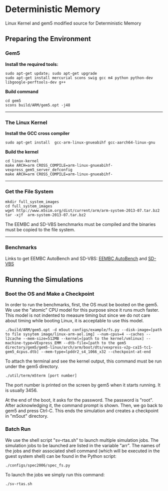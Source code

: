 # Deterministic Memory
Linux Kernel and gem5 modified source for Deterministic Memory

## Preparing the Environment
### Gem5
**Install the required tools:**
```
sudo apt-get update; sudo apt-get upgrade
sudo apt-get install mercurial scons swig gcc m4 python python-dev libgoogle-perftools-dev g++
```
**Build command**
```
cd gem5
scons build/ARM/gem5.opt -j48
```
___

### The Linux Kernel
**Install the GCC cross compiler**
```
sudo apt-get install  gcc-arm-linux-gnueabihf gcc-aarch64-linux-gnu
```
**Build the kernel**
```
cd linux-kernel
make ARCH=arm CROSS_COMPILE=arm-linux-gnueabihf- vexpress_gem5_server_defconfig
make ARCH=arm CROSS_COMPILE=arm-linux-gnueabihf-
```
___

### Get the File System
```
mkdir full_system_images
cd full_system_images
wget http://www.m5sim.org/dist/current/arm/arm-system-2013-07.tar.bz2
tar -xjf  arm-system-2013-07.tar.bz2
```
The EEMBC and SD-VBS benchmarks must be compiled and the binaries must be copied to the file system.
___

### Benchmarks
Links to get EEMBC AutoBench and SD-VBS:
[EEMBC AutoBench](http://www.eembc.org/benchmark/automotive_sl.php)
 and 
[SD-VBS](http://parallel.ucsd.edu/vision)


## Running the Simulations
### Boot the OS and Make a Checkpoint

In order to run the benchmarks, first, the OS must be booted on the gem5. We use the "atomic" CPU model for this purpose since it runs much faster. This model is not indented to measure timing but since we do not care about timing while booting Linux, it is acceptable to use this model. 

```
./build/ARM/gem5.opt -d m5out configs/example/fs.py --disk-image=[path to file sysytem image/linux-arm-ael.img] --num-cpus=4 --caches --l2cache --mem-size=512MB --kernel=[path to the kernel/vmlinux] --machine-type=VExpress_EMM --dtb-file=[path to the gem5 directory/gem5/gem5-linux/arch/arm/boot/dts/vexpress-v2p-ca15-tc1-gem5_4cpus.dtb] --mem-type=lpddr2_s4_1066_x32 --checkpoint-at-end
```

To attach the terminal and see the kernel output, this command must be run under the gem5 directory.
```
./util/term/m5term [port number]
```
The port number is printed on the screen by gem5 when it starts running. It is usually 3456.

At the end of the boot, it asks for the password. The password is "root". After acknowledging it, the command prompt is shown. Then, we go back to gem5 and press Ctrl-C. This ends the simulation and creates a checkpoint in "m5out" directory.

### Batch Run

We use the shell script "sv-rtas.sh" to launch multiple simulation jobs. The simulation jobs to be launched are listed in the variable "arr". The names of the jobs and their associated shell command (which will be executed in the guest system shell) can be found in the Python script:
```
./configs/spec2006/spec_fs.py
```
To launch the jobs we simply run this command:
```
./sv-rtas.sh
```